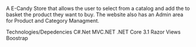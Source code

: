
A E-Candy Store that allows the user to select from a catalog and add the to basket the product they want to buy. The website also has an Admin area for Product and Category Managment.  

Technologies/Depedencies 
C#.Net 
MVC.NET 
.NET Core 3.1
Razor Views
Boostrap 

